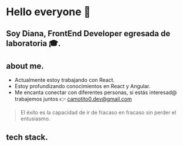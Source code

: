 # **Hello everyone 👋**

## **Soy Diana, FrontEnd Developer egresada de laboratoria 🎓.**

## about me.

- Actualmente estoy trabajando con React.
- Estoy profundizando conocimientos en React y Angular.
- Me encanta conectar con diferentes personas, si estás interesad@ trabajemos juntos 👉 [camotito0.dev@gmail.com](mailto:camotito0.dev@gmail.com)

> El éxito es la capacidad de ir de fracaso en fracaso sin perder el entusiasmo.
> 

## tech stack.

